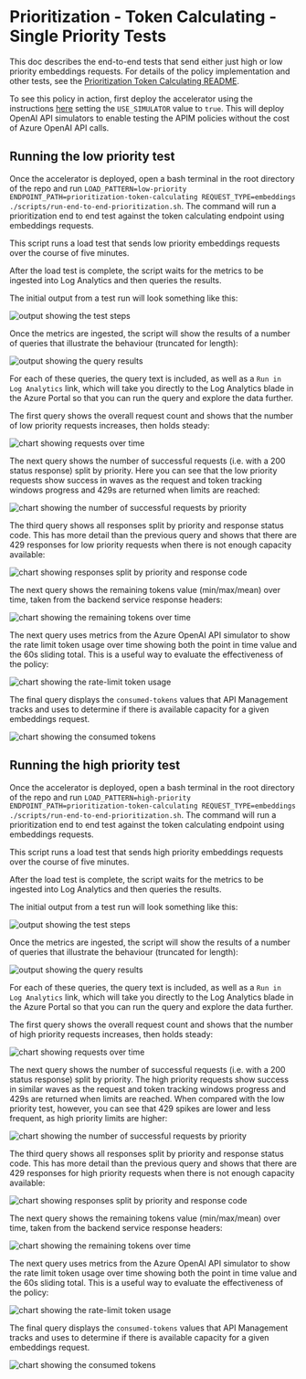 # Prioritization - Token Calculating - Single Priority Tests

This doc describes the end-to-end tests that send either just high or low priority embeddings requests.
For details of the policy implementation and other tests, see the [Prioritization Token Calculating README](./prioritization-token-calculating.md).

To see this policy in action, first deploy the accelerator using the instructions [here](../../README.md) setting the `USE_SIMULATOR` value to `true`.
This will deploy OpenAI API simulators to enable testing the APIM policies without the cost of Azure OpenAI API calls.

## Running the low priority test

Once the accelerator is deployed, open a bash terminal in the root directory of the repo and run `LOAD_PATTERN=low-priority ENDPOINT_PATH=prioritization-token-calculating REQUEST_TYPE=embeddings ./scripts/run-end-to-end-prioritization.sh`. The command will run a prioritization end to end test against the token calculating endpoint using embeddings requests.

This script runs a load test that sends low priority embeddings requests over the course of five minutes.

After the load test is complete, the script waits for the metrics to be ingested into Log Analytics and then queries the results.

The initial output from a test run will look something like this:

![output showing the test steps](./docs/token-calculating/embeddings-low/steps.png)

Once the metrics are ingested, the script will show the results of a number of queries that illustrate the behaviour (truncated for length):

![output showing the query results](./docs/token-calculating/embeddings-low/output.png)

For each of these queries, the query text is included, as well as a `Run in Log Analytics` link, which will take you directly to the Log Analytics blade in the Azure Portal so that you can run the query and explore the data further.

The first query shows the overall request count and shows that the number of low priority requests increases, then holds steady:

![chart showing requests over time](./docs/token-calculating/embeddings-low/request-count.png)

The next query shows the number of successful requests (i.e. with a 200 status response) split by priority. Here you can see that the low priority requests show success in waves as the request and token tracking windows progress and 429s are returned when limits are reached:

![chart showing the number of successful requests by priority](./docs/token-calculating/embeddings-low/successful-requests.png)

The third query shows all responses split by priority and response status code. This has more detail than the previous query and shows that there are 429 responses for low priority requests when there is not enough capacity available:

![chart showing responses split by priority and response code](./docs/token-calculating/embeddings-low/requests-priority-status.png)

The next query shows the remaining tokens value (min/max/mean) over time, taken from the backend service response headers:

![chart showing the remaining tokens over time](./docs/token-calculating/embeddings-low/remaining-tokens.png)

The next query uses metrics from the Azure OpenAI API simulator to show the rate limit token usage over time showing both the point in time value and the 60s sliding total. This is a useful way to evaluate the effectiveness of the policy:

![chart showing the rate-limit token usage](./docs/token-calculating/embeddings-low/rate-limit-tokens.png)

The final query displays the `consumed-tokens` values that API Management tracks and uses to determine if there is available capacity for a given embeddings request.

![chart showing the consumed tokens](./docs/token-calculating/embeddings-low/consumed-tokens.png)

## Running the high priority test

Once the accelerator is deployed, open a bash terminal in the root directory of the repo and run `LOAD_PATTERN=high-priority ENDPOINT_PATH=prioritization-token-calculating REQUEST_TYPE=embeddings ./scripts/run-end-to-end-prioritization.sh`. The command will run a prioritization end to end test against the token calculating endpoint using embeddings requests.

This script runs a load test that sends high priority embeddings requests over the course of five minutes.

After the load test is complete, the script waits for the metrics to be ingested into Log Analytics and then queries the results.

The initial output from a test run will look something like this:

![output showing the test steps](./docs/token-calculating/embeddings-high/steps.png)

Once the metrics are ingested, the script will show the results of a number of queries that illustrate the behaviour (truncated for length):

![output showing the query results](./docs/token-calculating/embeddings-high/output.png)

For each of these queries, the query text is included, as well as a `Run in Log Analytics` link, which will take you directly to the Log Analytics blade in the Azure Portal so that you can run the query and explore the data further.

The first query shows the overall request count and shows that the number of high priority requests increases, then holds steady:

![chart showing requests over time](./docs/token-calculating/embeddings-high/request-count.png)

The next query shows the number of successful requests (i.e. with a 200 status response) split by priority. The high priority requests show success in similar waves as the request and token tracking windows progress and 429s are returned when limits are reached. When compared with the low priority test, however, you can see that 429 spikes are lower and less frequent, as high priority limits are higher:

![chart showing the number of successful requests by priority](./docs/token-calculating/embeddings-high/successful-requests.png)

The third query shows all responses split by priority and response status code. This has more detail than the previous query and shows that there are 429 responses for high priority requests when there is not enough capacity available:

![chart showing responses split by priority and response code](./docs/token-calculating/embeddings-high/requests-priority-status.png)

The next query shows the remaining tokens value (min/max/mean) over time, taken from the backend service response headers:

![chart showing the remaining tokens over time](./docs/token-calculating/embeddings-high/remaining-tokens.png)

The next query uses metrics from the Azure OpenAI API simulator to show the rate limit token usage over time showing both the point in time value and the 60s sliding total. This is a useful way to evaluate the effectiveness of the policy:

![chart showing the rate-limit token usage](./docs/token-calculating/embeddings-high/rate-limit-tokens.png)

The final query displays the `consumed-tokens` values that API Management tracks and uses to determine if there is available capacity for a given embeddings request.

![chart showing the consumed tokens](./docs/token-calculating/embeddings-high/consumed-tokens.png)
